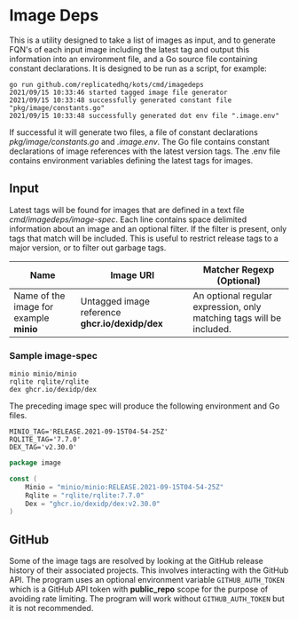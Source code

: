 # Image Deps

This is a utility designed to take a list of images as input, and to generate FQN's of each input image including the 
latest tag and output this information into an environment file, and a Go source file containing constant declarations. It
is designed to be run as a script, for example:
```shell
go run github.com/replicatedhq/kots/cmd/imagedeps 
2021/09/15 10:33:46 started tagged image file generator
2021/09/15 10:33:48 successfully generated constant file "pkg/image/constants.go"
2021/09/15 10:33:48 successfully generated dot env file ".image.env"
```
If successful it will generate two files, a file of constant declarations *pkg/image/constants.go* and *.image.env*.  The 
Go file contains constant declarations of image references with the latest version tags.  The .env file contains environment
variables defining the latest tags for images. 

## Input 
Latest tags will be found for images that are defined in a text file *cmd/imagedeps/image-spec*. Each line contains space delimited
information about an image and an optional filter. If the filter is present, only tags that match will be included.  This 
is useful to restrict release tags to a major version, or to filter out garbage tags. 

| Name | Image URI | Matcher Regexp (Optional) |
|------|--------------------|----------|
| Name of the image for example **minio** | Untagged image reference **ghcr.io/dexidp/dex**| An optional regular expression, only matching tags will be included.  |

### Sample image-spec
```text
minio minio/minio
rqlite rqlite/rqlite
dex ghcr.io/dexidp/dex
```
The preceding image spec will produce the following environment and Go files.
```shell
MINIO_TAG='RELEASE.2021-09-15T04-54-25Z'
RQLITE_TAG='7.7.0'
DEX_TAG='v2.30.0'
```
```go
package image

const (
	Minio = "minio/minio:RELEASE.2021-09-15T04-54-25Z"
	Rqlite = "rqlite/rqlite:7.7.0"
	Dex = "ghcr.io/dexidp/dex:v2.30.0"
)
```

## GitHub 
Some of the image tags are resolved by looking at the GitHub release history of their associated projects.  This involves 
interacting with the GitHub API.  The program uses an optional environment variable `GITHUB_AUTH_TOKEN` which is a GitHub API token 
with **public_repo** scope for the purpose of avoiding rate limiting.  The program will work without `GITHUB_AUTH_TOKEN`
but it is not recommended. 
